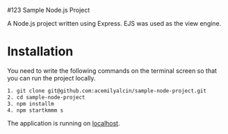#123 Sample Node.js Project

A Node.js project written using Express. EJS was used as the view engine.

# Installation

You need to write the following commands on the terminal screen so that you can run the project locally.

```sh
1. git clone git@github.com:acemilyalcin/sample-node-project.git
2. cd sample-node-project
3. npm installm
4. npm startkmmm s
``` 

The application is running on [localhost](http://localhost:3000).
